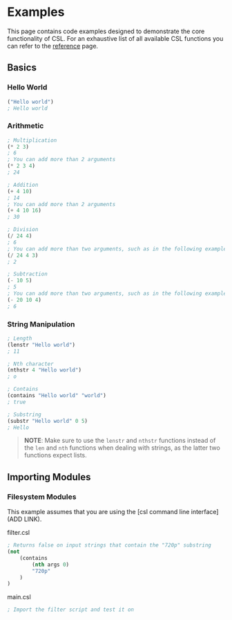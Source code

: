 # Examples

This page contains code examples designed to demonstrate the core functionality of CSL. For an exhaustive list of all available CSL functions you can refer to the [reference](/csl/reference.html#built-in-functions) page.

## Basics
### Hello World


```lisp
("Hello world")
; Hello world
```

### Arithmetic

```lisp
; Multiplication
(* 2 3)
; 6
; You can add more than 2 arguments
(* 2 3 4)
; 24

; Addition
(+ 4 10) 
; 14
; You can add more than 2 arguments
(+ 4 10 16)
; 30

; Division
(/ 24 4)
; 6
; You can add more than two arguments, such as in the following example it will be executed like ((24 / 4) / 3)
(/ 24 4 3)
; 2

; Subtraction
(- 10 5)
; 5
; You can add more than two arguments, such as in the following example it will be executed like ((20 - 10) - 4)
(- 20 10 4)
; 6
```

### String Manipulation

```lisp
; Length
(lenstr "Hello world")
; 11

; Nth character
(nthstr 4 "Hello world")
; o

; Contains
(contains "Hello world" "world")
; true

; Substring
(substr "Hello world" 0 5)
; Hello


```
> **NOTE**: Make sure to use the `lenstr` and `nthstr` functions instead of the `len` and `nth` functions when dealing with strings, as the latter two functions expect lists.

## Importing Modules

### Filesystem Modules

This example assumes that you are using the [csl command line interface](ADD LINK).

filter.csl
```lisp
; Returns false on input strings that contain the "720p" substring
(not
    (contains
        (nth args 0)
        "720p"
    )
)
```

main.csl
```lisp
; Import the filter script and test it on 
```
